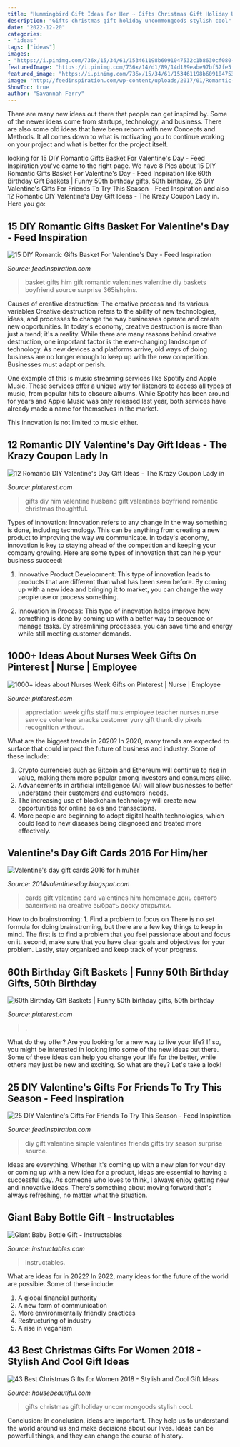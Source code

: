 ```yaml
---
title: "Hummingbird Gift Ideas For Her ~ Gifts Christmas Gift Holiday Uncommongoods Stylish Cool"
description: "Gifts christmas gift holiday uncommongoods stylish cool"
date: "2022-12-20"
categories:
- "ideas"
tags: ["ideas"]
images:
- "https://i.pinimg.com/736x/15/34/61/153461198b6091047532c1b8630cf080--diy-gifts-for-him-diy-christmas-gifts.jpg"
featuredImage: "https://i.pinimg.com/736x/14/d1/89/14d189eabe97bf57fe5ff5d1e867d910--nurses-week-gifts-staff-gifts.jpg"
featured_image: "https://i.pinimg.com/736x/15/34/61/153461198b6091047532c1b8630cf080--diy-gifts-for-him-diy-christmas-gifts.jpg"
image: "http://feedinspiration.com/wp-content/uploads/2017/01/Romantic-Valentines-Day-Gifts-for-Him.jpg"
ShowToc: true
author: "Savannah Ferry"
---
```



There are many new ideas out there that people can get inspired by. Some of the newer ideas come from startups, technology, and business. There are also some old ideas that have been reborn with new Concepts and Methods. It all comes down to what is motivating you to continue working on your project and what is better for the project itself.

	

		
looking for 15 DIY Romantic Gifts Basket For Valentine&#039;s Day - Feed Inspiration you've came to the right page. We have 8 Pics about 15 DIY Romantic Gifts Basket For Valentine&#039;s Day - Feed Inspiration like 60th Birthday Gift Baskets | Funny 50th birthday gifts, 50th birthday, 25 DIY Valentine&#039;s Gifts For Friends To Try This Season - Feed Inspiration and also 12 Romantic DIY Valentine&#039;s Day Gift Ideas - The Krazy Coupon Lady in. Here you go:
		
    
## 15 DIY Romantic Gifts Basket For Valentine&#039;s Day - Feed Inspiration

<img loading=lazy src="http://feedinspiration.com/wp-content/uploads/2017/01/Romantic-Valentines-Day-Gifts-for-Him.jpg" onerror="this.onerror=null;this.src='https://tse3.mm.bing.net/th?id=OIP.hfXVpLIR0k6h4_TtaSB1-wHaLH&amp;pid=15.1';" alt="15 DIY Romantic Gifts Basket For Valentine&#039;s Day - Feed Inspiration">

_Source: feedinspiration.com_

>basket gifts him gift romantic valentines valentine diy baskets boyfriend source surprise 365ishpins. 

	

Causes of creative destruction: The creative process and its various variables
Creative destruction refers to the ability of new technologies, ideas, and processes to change the way businesses operate and create new opportunities. In today's economy, creative destruction is more than just a trend; it's a reality.
While there are many reasons behind creative destruction, one important factor is the ever-changing landscape of technology. As new devices and platforms arrive, old ways of doing business are no longer enough to keep up with the new competition. Businesses must adapt or perish.

One example of this is music streaming services like Spotify and Apple Music. These services offer a unique way for listeners to access all types of music, from popular hits to obscure albums. While Spotify has been around for years and Apple Music was only released last year, both services have already made a name for themselves in the market.

This innovation is not limited to music either.

    
## 12 Romantic DIY Valentine&#039;s Day Gift Ideas - The Krazy Coupon Lady In

<img loading=lazy src="https://i.pinimg.com/736x/15/34/61/153461198b6091047532c1b8630cf080--diy-gifts-for-him-diy-christmas-gifts.jpg" onerror="this.onerror=null;this.src='https://tse4.mm.bing.net/th?id=OIP.vQdQICVKw3cct7GisZeeMwHaK4&amp;pid=15.1';" alt="12 Romantic DIY Valentine&#039;s Day Gift Ideas - The Krazy Coupon Lady in">

_Source: pinterest.com_

>gifts diy him valentine husband gift valentines boyfriend romantic christmas thoughtful. 

	

Types of innovation:
Innovation refers to any change in the way something is done, including technology. This can be anything from creating a new product to improving the way we communicate. In today's economy, innovation is key to staying ahead of the competition and keeping your company growing. Here are some types of innovation that can help your business succeed:
1. Innovative Product Development: This type of innovation leads to products that are different than what has been seen before. By coming up with a new idea and bringing it to market, you can change the way people use or process something.

2. Innovation in Process: This type of innovation helps improve how something is done by coming up with a better way to sequence or manage tasks. By streamlining processes, you can save time and energy while still meeting customer demands.


    
## 1000+ Ideas About Nurses Week Gifts On Pinterest | Nurse | Employee

<img loading=lazy src="https://i.pinimg.com/736x/14/d1/89/14d189eabe97bf57fe5ff5d1e867d910--nurses-week-gifts-staff-gifts.jpg" onerror="this.onerror=null;this.src='https://tse1.mm.bing.net/th?id=OIP.9okNUpsp5_uubeKYB0T_NAHaJ3&amp;pid=15.1';" alt="1000+ ideas about Nurses Week Gifts on Pinterest | Nurse | Employee">

_Source: pinterest.com_

>appreciation week gifts staff nuts employee teacher nurses nurse service volunteer snacks customer yury gift thank diy pixels recognition without. 

	

What are the biggest trends in 2020?
In 2020, many trends are expected to surface that could impact the future of business and industry. Some of these include:
1. Crypto currencies such as Bitcoin and Ethereum will continue to rise in value, making them more popular among investors and consumers alike.
2. Advancements in artificial intelligence (AI) will allow businesses to better understand their customers and customers’ needs.
3. The increasing use of blockchain technology will create new opportunities for online sales and transactions. 
4. More people are beginning to adopt digital health technologies, which could lead to new diseases being diagnosed and treated more effectively.

    
## Valentine&#039;s Day Gift Cards 2016 For Him/her

<img loading=lazy src="http://1.bp.blogspot.com/-7Fv0lcRmXKg/UvXbMcZ9eII/AAAAAAAAAkM/lsWUPORi48w/s1600/valentine&amp;#39;s+day+gift+cards+2014+homemade+creative+love+cards.jpg" onerror="this.onerror=null;this.src='https://tse1.mm.bing.net/th?id=OIP.XeE9T4IMH8AoSDhgb17uIQHaFy&amp;pid=15.1';" alt="Valentine&#039;s day gift cards 2016 for him/her">

_Source: 2014valentinesday.blogspot.com_

>cards gift valentine card valentines him homemade день святого валентина на creative выбрать доску открытки. 

	

How to do brainstroming: 1. Find a problem to focus on
There is no set formula for doing brainstroming, but there are a few key things to keep in mind. The first is to find a problem that you feel passionate about and focus on it. second, make sure that you have clear goals and objectives for your problem. Lastly, stay organized and keep track of your progress.

    
## 60th Birthday Gift Baskets | Funny 50th Birthday Gifts, 50th Birthday

<img loading=lazy src="https://i.pinimg.com/736x/b7/cf/ae/b7cfaefa0bc8601055a5b5155a75ef3d.jpg" onerror="this.onerror=null;this.src='https://tse2.mm.bing.net/th?id=OIP.Xht2nQhil_yrKhLnweoQ8QHaJ3&amp;pid=15.1';" alt="60th Birthday Gift Baskets | Funny 50th birthday gifts, 50th birthday">

_Source: pinterest.com_

>. 

	

What do they offer?
Are you looking for a new way to live your life? If so, you might be interested in looking into some of the new ideas out there. Some of these ideas can help you change your life for the better, while others may just be new and exciting. So what are they? Let's take a look!

    
## 25 DIY Valentine&#039;s Gifts For Friends To Try This Season - Feed Inspiration

<img loading=lazy src="http://feedinspiration.com/wp-content/uploads/2016/12/simple-DIY-Valentine-gift.jpg" onerror="this.onerror=null;this.src='https://tse1.mm.bing.net/th?id=OIP.-C1mAMWk9GGqq7rRqs1qDwHaLG&amp;pid=15.1';" alt="25 DIY Valentine&#039;s Gifts For Friends To Try This Season - Feed Inspiration">

_Source: feedinspiration.com_

>diy gift valentine simple valentines friends gifts try season surprise source. 

	

Ideas are everything. Whether it's coming up with a new plan for your day or coming up with a new idea for a product, ideas are essential to having a successful day. As someone who loves to think, I always enjoy getting new and innovative ideas. There's something about moving forward that's always refreshing, no matter what the situation.

    
## Giant Baby Bottle Gift - Instructables

<img loading=lazy src="https://content.instructables.com/ORIG/FCM/7YJP/HELXCMSW/FCM7YJPHELXCMSW.jpg?frame=1&amp;width=2100" onerror="this.onerror=null;this.src='https://tse3.mm.bing.net/th?id=OIP.1HUBwHjLPanmO1g_2WQj1gHaJ4&amp;pid=15.1';" alt="Giant Baby Bottle Gift - Instructables">

_Source: instructables.com_

>instructables. 

	

What are ideas for in 2022?
In 2022, many ideas for the future of the world are possible. Some of these include: 
1. A global financial authority 
2. A new form of communication 
3. More environmentally friendly practices 
4. Restructuring of industry 
5. A rise in veganism 

    
## 43 Best Christmas Gifts For Women 2018 - Stylish And Cool Gift Ideas

<img loading=lazy src="https://hips.hearstapps.com/hmg-prod.s3.amazonaws.com/images/wine-soaps-1537226608.jpg?crop=0.668xw:1.00xh;0.104xw,0&amp;resize=480:*" onerror="this.onerror=null;this.src='https://tse4.mm.bing.net/th?id=OIP.HGAx-1YL5c1Ipv1iJFUIbgHaLF&amp;pid=15.1';" alt="43 Best Christmas Gifts for Women 2018 - Stylish and Cool Gift Ideas">

_Source: housebeautiful.com_

>gifts christmas gift holiday uncommongoods stylish cool. 

	

Conclusion:
In conclusion, ideas are important. They help us to understand the world around us and make decisions about our lives. Ideas can be powerful things, and they can change the course of history.

